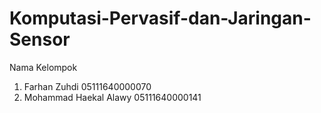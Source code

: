 # Komputasi-Pervasif-dan-Jaringan-Sensor
Nama Kelompok 
1. Farhan Zuhdi           05111640000070
2. Mohammad Haekal Alawy  05111640000141
